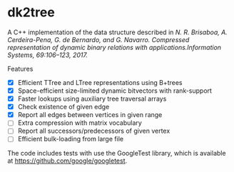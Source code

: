 # dk2tree

A C++ implementation of the data structure described in *N. R. Brisaboa, A. Cerdeira-Pena, G. de Bernardo, and G. Navarro. Compressed representation of dynamic binary relations with applications.Information Systems, 69:106–123, 2017.*

Features
- [x] Efficient TTree and LTree representations using B+trees
- [x] Space-efficient size-limited dynamic bitvectors with rank-support
- [x] Faster lookups using auxiliary tree traversal arrays
- [x] Check existence of given edge
- [x] Report all edges between vertices in given range
- [ ] Extra compression with matrix vocabulary
- [ ] Report all successors/predecessors of given vertex
- [ ] Efficient bulk-loading from large file

The code includes tests with use the GoogleTest library, which is available at https://github.com/google/googletest.
